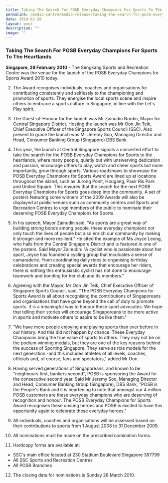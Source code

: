 ```yaml
---
title: Taking The Search For POSB Everyday Champions For Sports To The Heartlands
permalink: /media-centre/media-release/taking-the-search-for-posb-everyday-champions-for-sports-to-the-heartlan/
date: 2010-02-28
layout: post
description: ""
image: ""
---
```

### **Taking The Search For POSB Everyday Champions For Sports To The Heartlands**

**Singapore, 28 February 2010** - The Sengkang Sports and Recreation Centre was the venue for the launch of the POSB Everyday Champions for Sports Award 2010 today.

2. The Award recognises individuals, coaches and organisations for contributing consistently and selflessly to the championing and promotion of sports. They energise the local sports scene and inspire others to embrace a sports culture in Singapore, in line with the Let's Play spirit.

3. The Guest-of-Honour for the launch was Mr Zainudin Nordin, Mayor for Central Singapore District. Hosting the launch was Mr Oon Jin Teik, Chief Executive Officer of the Singapore Sports Council (SSC). Also present to grace the launch was Mr Jeremy Soo, Managing Director and Head, Consumer Banking Group (Singapore) DBS Bank.

4. This year, the launch at Central Singapore signals a concerted effort to take the search for the POSB Everyday Champions for Sports to the heartlands, where many people, quietly but with unswerving dedication and passion, encourage others to play, watch and cheer sports but more importantly, grow through sports. Various roadshows to showcase the POSB Everyday Champions for Sports Award are lined up at locations throughout the island, such as Jurong Point, Hougang, Pasir Ris Park and United Square. This ensures that the search for the next POSB Everyday Champions for Sports goes deep into the community. A set of posters featuring some winners of the 2009 Awards will also be displayed at public venues such as community centres and Sports and Recreation Centres to urge members of the public to nominate their deserving POSB Everyday Champions for Sports.

5. In his speech, Mayor Zainudin said, "As sports are a great way of building strong bonds among people, these everyday champions not only touch the lives of people but also enrich our community by making it stronger and more resilient." He cited the example of Ms Joyce Leong, who hails from the Central Singapore District and is featured in one of the posters. Said Mayor Zainudin: "A cyclist who is passionate about her sport, Joyce has founded a cycling group that inculcates a sense of camaraderie. From coordinating daily rides to organising birthday celebrations and creating special awards that encourage her riders, there is nothing this enthusiastic cyclist has not done to encourage teamwork and bonding for her club and its members."

6. Agreeing with the Mayor, Mr Oon Jin Teik, Chief Executive Officer of Singapore Sports Council, said, "The POSB Everyday Champions for Sports Award is all about recognising the contributions of Singaporeans and organisations that have gone beyond the call of duty to promote sports. It is a meaningful way to honour these sport advocates. We hope that telling their stories will encourage Singaporeans to be more active in sports and motivate others to aspire to be like them."

7. "We have more people enjoying and playing sports than ever before in our history. And this did not happen by chance. These Everyday Champions bring the true value of sports to others. They may not be on the podium winning medals, but they are one of the key reasons behind the success of Sporting Singapore. They serve as role models for the next generation -and this includes athletes of all levels, coaches, officials and, of course, fans and spectators," added Mr Oon.

8. Having served generations of Singaporeans, and known to be "neighbours first, bankers second", POSB is sponsoring the Award for the consecutive second year. Said Mr Jeremy Soo, Managing Director and Head, Consumer Banking Group (Singapore), DBS Bank, "POSB is the People's Bank and it is heartening to note that amongst our 4 million POSB customers are these everyday champions who are deserving of recognition and honour. The POSB Everyday Champions for Sports Award recognises these unsung heroes and POSB is excited to have this opportunity again to celebrate these everyday heroes."

9. All individuals, coaches and organisations will be assessed based on their contributions to sports from 1 August 2008 to 31 December 2009.

10. All nominations must be made on the prescribed nomination forms.

11. Hardcopy forms are available at:
* SSC's main office located at 230 Stadium Boulevard Singapore 397799
* All SSC Sports and Recreation Centres
* All POSB Branches

12. The closing date for nominations is Sunday 28 March 2010.